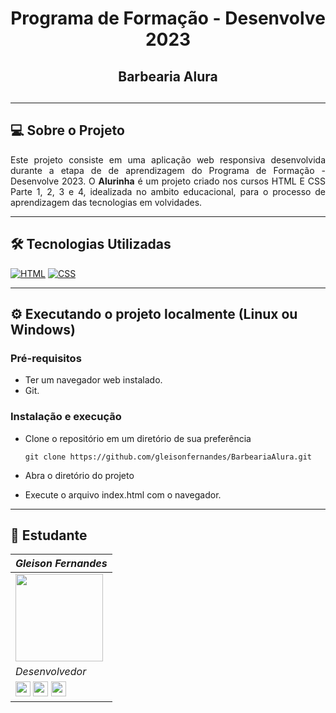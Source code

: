 <div align="center">
 <h1>Programa de Formação - Desenvolve 2023</h1>
 <h2>Barbearia Alura<h2>
</div>

---

## 💻 Sobre o Projeto

<p align="justify">Este projeto consiste em uma aplicação web responsiva desenvolvida durante a etapa de de aprendizagem do Programa de Formação - Desenvolve 2023.
O <strong>Alurinha</strong> é um projeto criado nos cursos HTML E CSS Parte 1, 2, 3 e 4, idealizada no ambito educacional, para o processo de aprendizagem das tecnologias em volvidades.</p>

---

## 🛠️ Tecnologias Utilizadas

[![HTML](https://img.shields.io/badge/HTML5-E34F26?style=for-the-badge&logo=html5&logoColor=white)]()
[![CSS](https://img.shields.io/badge/CSS3-1572B6?style=for-the-badge&logo=css3&logoColor=white)]()

---

## ⚙️ Executando o projeto localmente (Linux ou Windows)

### Pré-requisitos

- Ter um navegador web instalado.
- Git.

### Instalação e execução

- Clone o repositório em um diretório de sua preferência
         
      git clone https://github.com/gleisonfernandes/BarbeariaAlura.git

- Abra o diretório do projeto
- Execute o arquivo index.html com o navegador.

---

## 🚀 Estudante

|_Gleison Fernandes_|
|---|
|<img src="https://avatars.githubusercontent.com/u/58518724?v=4" width="140">|
|_Desenvolvedor_|
|_[<img src="https://docs.github.com/assets/cb-600/images/site/favicon.png" width="24"/>](https://github.com/gleisonfernandes)  [<img src="https://cdn.jsdelivr.net/gh/devicons/devicon/icons/linkedin/linkedin-original.svg" width="24"/>](https://www.linkedin.com/in/gleison-fernandes-da-silva-54b907105/)  [<img src="https://user-images.githubusercontent.com/88353298/163483362-a3b1e4fe-5d03-46a9-ad93-4fcc7af98a9f.png" width="24"/>](gleison.fernandesb@gmail.com)_|
